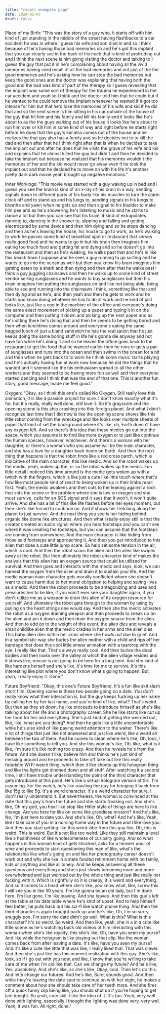 ```yaml
---
title: "recall examples page"
date: 2024-05-07
draft: false
---
```

Place of my Birth:
"This was the story of a guy who, it starts off with him kind of just standing in the middle of the street having flashbacks to a car accident he was in where I guess his wife and son died in and so I think because of he's having those bad memories oh and he's got this implant that you can clearly see in the back of his neck that is kind of protruding out and I think the next scene is him going visiting the doctor and talking to I guess the guy that put it in he's complaining about having all the vivid memories having vivid recall of all the bad memories and not just of the the good memories and he's asking how he can stop the bad memories but keep the good ones and the doctor was explaining that having both the good and the bad was kind of part of the therapy so I guess revealing that the implant was some sort of therapy for the trauma he experienced in the car accident and yeah so I think and the doctor told him that he could but if he wanted to he could remove the implant whenever he wanted if it got too intense for him but that he'd lose the memories of his wife and kid if he did that and so the next scene is him sitting in his car outside of the house of the guy that hit him and his family and kill his family and it looks like he's about to as the the guys walking out of his house it looks like he's about to run him over or kill him in some kind of way and right before he starts right before he does that the guy's kid also comes out of the house and he realizes the that guy also has a family and so he decides not to to kill the dad and then after that he I think right after that is when he decides to take the implant out and after he does that he visits the grave of his wife and kid and explains that he almost killed the guy but didn't and then he decided to take the implant out because he realized that his memories wouldn't the memories of her and the kid would never go away even if he took the implant out and that he decided he to move on with his life it's another pretty dark dark movie yeah brought up negative emotions."

Inner Workings:
"This movie was started with a guy waking up in bed and I guess you see the brain is kind of an x-ray of his brain in a way, sending signals down to different parts of his body like his muscles to turn the alarm clock off and to stand up and his lungs to, sending signals to his lungs to breathe and yawn when he gets up and then signal to his bladder to make him pee and as he's showering he's listening to music and he starts to dance a lot but then you can see that his brain, it kind of extrapolates dancing to, dancing in the shower to, slipping and falling and getting electrocuted by some device and then him dying and so he stops dancing and then as he's leaving the house, his house to go to work, as he's walking to work he passes some kind of breakfast spot or restaurant that serves really good food and he wants to go in but his brain then imagines him eating too much food and getting fat and dying and so he doesn't go into the restaurant and then as he's walking, he walks past that and he's in like this beach town I suppose and he sees a guy running to go surfing and he wants to go into the ocean as well but then you know his brain imagines him getting eaten by a shark and then dying and then after that he walks past I think a guy juggling chainsaws and then he walks up to some kind of street vendor selling sunglasses and he wants to buy sunglasses but then his brain imagines him putting the sunglasses on and like not being able, being able to see and running into the chainsaws I think, something like that and then dying and as he's, and then yeah and then he gets to work and he starts you know doing whatever he has to do at work and he kind of just looks like, just like a cog in the machine of the office and everyone's doing the same exact movement of picking up a paper and typing it in on the computer and then putting it down and picking up the next paper and as he's sitting there he's doing that and then he seems to be getting bored and then when lunchtime comes around and everyone's eating the same bagged lunch of just a bland sandwich he has the realization that he just keeps doing the same boring stuff in life he's gonna die anyway and not have fun while he's doing it and so he leaves the office goes back to the restaurant to get the food that he wanted earlier then he runs or gets a pair of sunglasses and runs into the ocean and then swims in the ocean for a bit and then when he gets back to to work he I think some music starts playing and he's actually having fun at work now because he did the things that he wanted and it seemed like the his enthusiasm spread to all the other workers and they seemed to be having more fun as well and then everyone started dancing and I think that was the end of that one. This is another fun story, good message, made me feel good."

Oxygen:
"Okay, so I think this one's called No Oxygen. Still really love this animation, it is like a passion project for sure. I don't know exactly what it's for, but it's really, really well done, still love it. So it's grayscale and the opening scene is this ship crashing into this foreign planet. And what I didn't recognize last time that I did now is like the opening scene shows like this little robot coming from the wreckage and like looks over multiple sheets of paper that kind of set the background where it's like, oh, Earth doesn't have any oxygen left. And so there's this idea that these medics go out into the space, which you assume is to find like more oxygen or to just like continue the human species, however, whichever. And there's a woman with her daughter, or there's a woman who you assume will be the main character, and she has a love for a daughter back home on Earth. And then the next thing that happens is that the robot finds like a red cross patch, which is indicative of the main character, this like medic. And so the robot wakes up the medic, yeah, wakes up the, or so the robot wakes up the medic. Fun little detail I noticed this time around is the medic gets woken up with a twitch with the fingers, which is like just a cute like little touch where that's how like most people kind of react to being woken up is their limbs react first. Yeah, the medic awakens and then cuts to her leaning against a rock that sets the scene or the problem where she is low on oxygen and she must survive, calls for an SOS signal and it says that it won't, it won't quite arrive. And she has a bit of this like life flashes before her eyes moment, but then she's like forced to continue on. And it shows her tretching along the planet to just survive. And the next thing you see is her hiding behind organic like dome like structures. And then what I really enjoy still is that the creator created an audio signal where you hear footsteps and you can't see where it was creating the footsteps, but you can assume that the footsteps are coming from somewhere. And the main character is like hiding from those said footsteps and approaching it. And then you get introduced to this alien that does a cute little jump scare. So help set some tension in the air, which is cool. And then the robot scans the alien and the alien like swipes away at the robot. But then ultimately the robot character kind of makes the analysis that this alien has an oxygen source that could be utilized for survival. And then goes and interacts with the medic and says, look, we can harvest the oxygen from the alien and drain it to sustain your life. And the medic woman main character gets morally conflicted where she doesn't want to cause harm due to her moral obligation to helping and saving lives as a medic. And then the robot proceeds to be antagonizing and uses and pressures her to be like, if you won't ever see your daughter again, if you don't utilize me as a weapon to drain this alien of its oxygen resource for yourself. And ultimately the robot gets through to the woman by using by pulling on the heart strings one would say. And then she the medic activates the robot as a oxygen draining weapon and then proceeds to sneak up on the alien and pin it down and then drain the oxygen source from the alien. And then to add on to the weight of this event, the alien dies and reveals a small childlike alien that the medic cradles in her arms and the alien dies. This baby alien dies within her arms where she howls out due to grief. And in a symbolistic way she buries the alien mother with a child and rips off her bandage that does this cool little smear animation with a teardrop with the eye. I really like that. That's always really cool. And then buries the dead bodies and then looks over the valley at which the alien village resides and it shows like, rescue is not going to be here for a long time. And she kind of like hardens herself and she's like, it's time for me to survive. It's this interesting like plot where you don't know what's going to happen. But yeah, I really enjoy it. Done."

Future Boyfriend:
"Okay, this one's Future Boyfriend. It's a fun like skit slash short film. Opening scene is these two people going on a date. You don't really know what their interaction is, but the guy keeps fucking up her name by calling her by her last name, and you're kind of like, what? That's weird. But then as they sit down, he like proceeds to introduce himself as she's like talking about her life and a photography career. She he like starts like cut up her food for her and everything. She's just kind of getting like weirded out, like, like, what are you doing? And then he gets like a little uncomfortable while he's also kind of like paying weird attention to the waiter. There's like a lot of things that just like not answered and just like weird, like a weird air between the two of them. And he comes to clean where he's like, Oh, look, I have like something to tell you. And she this woman's like, Oh, like, what is it like, I'm sure it's like nothing too crazy. And then he reveals he's from the future. And she doesn't like, believe him and thinks he's just kind of messing around and he proceeds to take off take out like this really futuristic Wi Fi watch thing, which then it like shoots up this hologram thing and like the lights get dimmed down and all stuff. After watching it a second time, I still have trouble understanding the point of the third character that gets introduced at this point. He's like a virtual hologram version of Siri, I'm assuming. For the watch, he's like roasting the guy for bringing it back from like 15g to like 5g. It's a weird character. It's a weird character for sure. I don't really understand it. But nevertheless, the woman is convinced at this date that this guy's from the future and she starts freaking out. And she's like, Oh my god, you hear like stop like Hitler style of things are here to like change. Are you here for like on some like grandiose mission? And he's like, No, I'm just here to date you. And she's like, Oh, what? And he's like, Yeah, like I take care of you in a nursing home way in the future and I like love you. And then you start getting like this weird vibe from this guy like, Oh, this is weird. This is weird. But it's not like too weird. Like they still maintain a level like a healthiness of like wholesomeness of curiosity going. And so what happens is this woman kind of gets shocked, asks for a heavier pour of wine and proceeds to start questioning this man of like, what's the relationship like what's going on and like her photography career doesn't work out and why she like in a state funded retirement home with no family, kids or anything and like all lonely. And he keeps answering all these questions and everything and she's just slowly becoming more and more overwhelmed and just weirded out by the whole thing and just like really not fucking with it. Which is rightfully so it is creepy, it is weird and everything. And so it comes to a head where she's like, you know what, like, screw this. I will see you in like 50 years, I'm like gonna be an old lady, but I'm done here. I'm like gone. I'm like leaving. And she leaves. And then this guy's left at the table at his date table where he's kind of upset. And to help himself feel better, he pulls back out his sci-fi like watch phone thing. And then the third character is again brought back up and he's like, Oh, I'm so sorry snuggly poo. I'm sorry the date didn't go well. What is this? What is this character? It's so weird. So weird. And then like, yeah, she in a in a cute like little scene as he's watching back old videos of him interacting with this woman when she's like royalty, this she's like, Oh, have you seen my purse? And like while the hologram is like playing out that clip, like the woman comes back from after leaving a date. It's like, have you seen my purse? And it's like a cute like little that was like, I really liked that. That was clever. And then she's just like has this moment realization with this guy. She's like, look, so if I go out with you now, and like, I know that you're willing to take care of me when I'm old like that. Can we change my future? And he's like, Yes, absolutely. And she's like, so she's like, Okay, cool. Then let's do this. And let's change our futures. And he's like, Sure, sounds good. And then while they're leaving the date spot to continue on with her night, he makes a comment about how she should take care of her teeth more. And she fires off a quick funny clip being like, you should shut up if you're hoping to get late tonight. So yeah, cute skit. I like the idea of it. It's fun. Yeah, very well done with lighting, especially I thought the lighting was done very, very well. Yeah, it was fun. All right, done."
